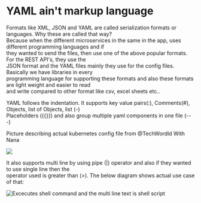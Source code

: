 # YAML ain't markup language

Formats like XML, JSON and YAML are called serialization formats or languages. Why these are called that way?\
Because when the different microservices in the same in the app, uses different programming languages and if\
they wanted to send the files, then use one of the above popular formats. For the REST API's, they use the \
JSON format and the YAML files mainly they use for the config files. Basically we have libraries in every\
programming language for supporting these formats and also these formats are light weight and easier to read\
and write compared to other format like csv, excel sheets etc..

YAML follows the indentation. It supports key value pairs(:), Comments(#), Objects, list of Objects, list (-)\
Placeholders ({{}}) and also group multiple yaml components in one file (---)

Picture describing actual kubernetes config file from @TechWordld With Nana

![](yamlConfig.png)

It also supports multi line by using pipe (|) operator and also if they wanted to use single line then the\
operator used is greater than (>). The below diagram shows actual use case of that:

![Excecutes shell command and the multi line text is shell script](multiLineYAML.png)
